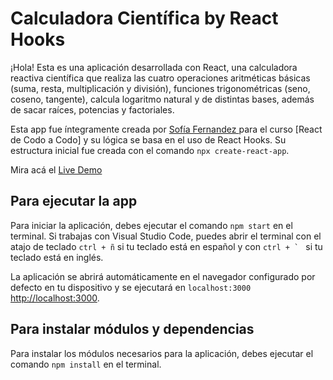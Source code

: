 # Calculadora Científica by React Hooks

¡Hola! Esta es una aplicación desarrollada con React, una calculadora reactiva científica que realiza las cuatro operaciones aritméticas básicas (suma, resta, multiplicación y división), funciones trigonométricas (seno, coseno, tangente), calcula logaritmo natural y de distintas bases, además de sacar raíces, potencias y factoriales. 

Esta app fue íntegramente creada por [Sofía Fernandez ](https://www.sofiamfernandez.com) para el curso [React de Codo a Codo] y su lógica se basa en el uso de React Hooks.
Su estructura inicial fue creada con el comando `npx create-react-app`. 

Mira acá el [Live Demo](https://calculadora-cientifica-bysophieferdz.netlify.app)

## Para ejecutar la app

Para iniciar la aplicación, debes ejecutar el comando `npm start` en el terminal. Si trabajas con Visual Studio Code, puedes abrir el terminal con el atajo de teclado `ctrl + ñ` si tu teclado está en español y con ``ctrl + ` `` si tu teclado está en inglés.

La aplicación se abrirá automáticamente en el navegador configurado por defecto en tu dispositivo y se ejecutará en `localhost:3000`  [http://localhost:3000](http://localhost:3000).

## Para instalar módulos y dependencias

Para instalar los módulos necesarios para la aplicación, debes ejecutar el comando `npm install` en el terminal.

